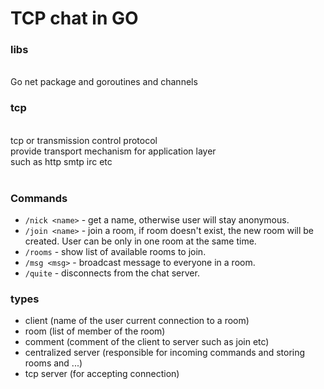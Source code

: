 # TCP chat in GO


### libs
<br />
Go net package and goroutines and channels

<br />

### tcp
<br />  
tcp or transmission  control protocol  <br />
provide transport mechanism for application layer  <br />
such as http smtp irc etc  <br />
<br />

### Commands

- `/nick <name>` - get a name, otherwise user will stay anonymous.
- `/join <name>` - join a room, if room doesn't exist, the new room will be created. User can be only in one room at the same time. 
- `/rooms` - show list of available rooms to join.
- `/msg <msg>` - broadcast message  to everyone in a room.
- `/quite` - disconnects from the chat server.

### types

* client (name of the user current connection to a room)
* room   (list of member of the room)
* comment (comment of the client to server such as join etc)
* centralized server (responsible for incoming commands and storing rooms and ...)
* tcp server (for accepting connection)